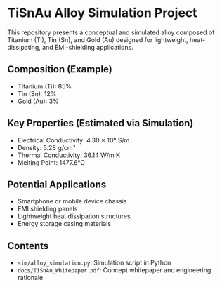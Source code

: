 # TiSnAu Alloy Simulation Project

This repository presents a conceptual and simulated alloy composed of Titanium (Ti), Tin (Sn), and Gold (Au) 
designed for lightweight, heat-dissipating, and EMI-shielding applications.

## Composition (Example)
- Titanium (Ti): 85%
- Tin (Sn): 12%
- Gold (Au): 3%

## Key Properties (Estimated via Simulation)
- Electrical Conductivity: 4.30 × 10⁶ S/m
- Density: 5.28 g/cm³
- Thermal Conductivity: 36.14 W/m·K
- Melting Point: 1477.6°C

## Potential Applications
- Smartphone or mobile device chassis
- EMI shielding panels
- Lightweight heat dissipation structures
- Energy storage casing materials

## Contents
- `sim/alloy_simulation.py`: Simulation script in Python
- `docs/TiSnAu_Whitepaper.pdf`: Concept whitepaper and engineering rationale
